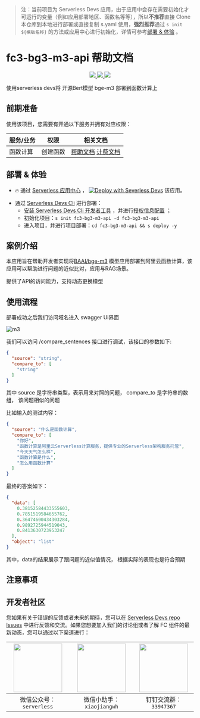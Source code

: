 
> 注：当前项目为 Serverless Devs 应用，由于应用中会存在需要初始化才可运行的变量（例如应用部署地区、函数名等等），所以**不推荐**直接 Clone 本仓库到本地进行部署或直接复制 s.yaml 使用，**强烈推荐**通过 `s init ${模版名称}` 的方法或应用中心进行初始化，详情可参考[部署 & 体验](#部署--体验) 。

# fc3-bg3-m3-api 帮助文档
<p align="center" class="flex justify-center">
    <a href="https://www.serverless-devs.com" class="ml-1">
    <img src="http://editor.devsapp.cn/icon?package=fc3-bg3-m3-api&type=packageType">
  </a>
  <a href="http://www.devsapp.cn/details.html?name=fc3-bg3-m3-api" class="ml-1">
    <img src="http://editor.devsapp.cn/icon?package=fc3-bg3-m3-api&type=packageVersion">
  </a>
  <a href="http://www.devsapp.cn/details.html?name=fc3-bg3-m3-api" class="ml-1">
    <img src="http://editor.devsapp.cn/icon?package=fc3-bg3-m3-api&type=packageDownload">
  </a>
</p>

<description>

使用serverless devs将  开源Bert模型 bge-m3 部署到函数计算上

</description>

<codeUrl>



</codeUrl>
<preview>



</preview>


## 前期准备

使用该项目，您需要有开通以下服务并拥有对应权限：

<service>



| 服务/业务 |  权限  | 相关文档 |
| --- |  --- | --- |
| 函数计算 |  创建函数 | [帮助文档](https://help.aliyun.com/product/2508973.html) [计费文档](https://help.aliyun.com/document_detail/2512928.html) |

</service>

<remark>



</remark>

<disclaimers>



</disclaimers>

## 部署 & 体验

<appcenter>
   
- :fire: 通过 [Serverless 应用中心](https://fcnext.console.aliyun.com/applications/create?template=fc3-bg3-m3-api) ，
  [![Deploy with Severless Devs](https://img.alicdn.com/imgextra/i1/O1CN01w5RFbX1v45s8TIXPz_!!6000000006118-55-tps-95-28.svg)](https://fcnext.console.aliyun.com/applications/create?template=fc3-bg3-m3-api) 该应用。
   
</appcenter>
<deploy>
    
- 通过 [Serverless Devs Cli](https://www.serverless-devs.com/serverless-devs/install) 进行部署：
  - [安装 Serverless Devs Cli 开发者工具](https://www.serverless-devs.com/serverless-devs/install) ，并进行[授权信息配置](https://docs.serverless-devs.com/fc/config) ；
  - 初始化项目：`s init fc3-bg3-m3-api -d fc3-bg3-m3-api`
  - 进入项目，并进行项目部署：`cd fc3-bg3-m3-api && s deploy -y`
   
</deploy>

## 案例介绍

<appdetail id="flushContent">

本应用旨在帮助开发者实现将[BAAI/bge-m3](https://huggingface.co/BAAI/bge-m3) 模型应用部署到阿里云函数计算，该应用可以帮助进行问题的近似比对，应用与RAG场景。

提供了API的访问能力，支持动态更换模型

</appdetail>

## 使用流程

<usedetail id="flushContent">

部署成功之后我们访问域名进入 swagger Ui界面

![m3](https://img.alicdn.com/imgextra/i1/O1CN01rPUY1U1Kq3n0lKi2i_!!6000000001214-0-tps-2870-990.jpg)
 
我们可以访问 /compare_sentences 接口进行调试，该接口的参数如下:

```json
{
  "source": "string",
  "compare_to": [
    "string"
  ]
}
```
其中 source 是字符串类型，表示用来对照的问题，
compare_to 是字符串的数组， 该问题相似的问题

比如输入的测试内容：
```json
{
  "source": "什么是函数计算",
  "compare_to": [
    "你好",
    "函数计算是阿里云Serverless计算服务，提供专业的Serverless架构服务托管",
    "今天天气怎么样",
    "函数计算是什么",
    "怎么用函数计算"
  ]
}
```
最终的答案如下：
```json
{
  "data": [
    0.38152584433555603,
    0.7851519584655762,
    0.36474600434303284,
    0.9892725944519043,
    0.8413630723953247
  ],
  "object": "list"
}
```
其中，data的结果展示了跟问题的近似值情况， 根据实际的表现也是符合预期

</usedetail>

## 注意事项

<matters id="flushContent">
</matters>


<devgroup>


## 开发者社区

您如果有关于错误的反馈或者未来的期待，您可以在 [Serverless Devs repo Issues](https://github.com/serverless-devs/serverless-devs/issues) 中进行反馈和交流。如果您想要加入我们的讨论组或者了解 FC 组件的最新动态，您可以通过以下渠道进行：

<p align="center">  

| <img src="https://serverless-article-picture.oss-cn-hangzhou.aliyuncs.com/1635407298906_20211028074819117230.png" width="130px" > | <img src="https://serverless-article-picture.oss-cn-hangzhou.aliyuncs.com/1635407044136_20211028074404326599.png" width="130px" > | <img src="https://serverless-article-picture.oss-cn-hangzhou.aliyuncs.com/1635407252200_20211028074732517533.png" width="130px" > |
| --------------------------------------------------------------------------------------------------------------------------------- | --------------------------------------------------------------------------------------------------------------------------------- | --------------------------------------------------------------------------------------------------------------------------------- |
| <center>微信公众号：`serverless`</center>                                                                                         | <center>微信小助手：`xiaojiangwh`</center>                                                                                        | <center>钉钉交流群：`33947367`</center>                                                                                           |
</p>
</devgroup>
